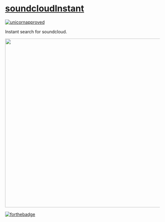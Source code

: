 # [soundcloudInstant](http://s4chin.github.io/soundcloudInstant/)
[![unicornapproved](https://img.shields.io/badge/unicorn-approved-ff69b4.svg)](https://www.youtube.com/watch?v=9auOCbH5Ns4)


Instant search for soundcloud.

<img src="http://i.imgur.com/U5sr7q9.png" width=550px>

[![forthebadge](http://forthebadge.com/images/badges/built-with-love.svg)](http://forthebadge.com)